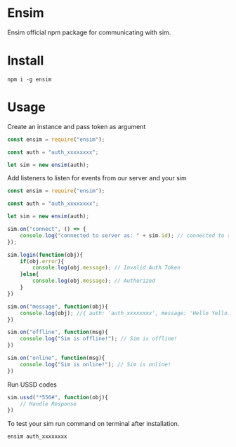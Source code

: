 # Ensim
Ensim official npm package for communicating with sim.

# Install

```
npm i -g ensim
```

# Usage

Create an instance and pass token as argument
```javascript
const ensim = require("ensim");

const auth = "auth_xxxxxxxx";

let sim = new ensim(auth);

```

Add listeners to listen for events from our server and your sim

```javascript
const ensim = require("ensim");

const auth = "auth_xxxxxxxx";

let sim = new ensim(auth);

sim.on("connect", () => {
    console.log("connected to server as: " + sim.id); // connected to server as: xxxxxxxx
});

sim.login(function(obj){
    if(obj.error){
        console.log(obj.message); // Invalid Auth Token
    }else{
        console.log(obj.message); // Authorized
    }
})

sim.on("message", function(obj){
    console.log(obj); //{ auth: 'auth_xxxxxxxx', message: 'Hello Yello!', sender: 'MTN', pend: true }
})

sim.on("offline", function(msg){
    console.log("Sim is offline!"); // Sim is offline!
})

sim.on("online", function(msg){
    console.log("Sim is online!"); // Sim is online!
})
```

Run USSD codes

```javascript
sim.ussd("*556#", function(obj){
    // Handle Response
})
```

To test your sim run command on terminal after installation.
```
ensim auth_xxxxxxxx
```
